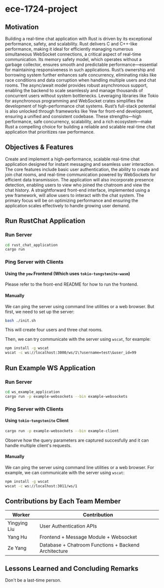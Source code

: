 # ece-1724-project
## Motivation
Building a real-time chat application with Rust is driven by its exceptional performance, safety, and scalability. Rust delivers C and C++-like performance, making it ideal for efficiently managing numerous simultaneous WebSocket connections, a critical aspect of real-time communication. Its memory safety model, which operates without a garbage collector, ensures smooth and predictable performance—essential for maintaining responsiveness in such applications. Rust’s ownership and borrowing system further enhances safe concurrency, eliminating risks like race conditions and data corruption when handling multiple users and chat rooms. The async/await model provides robust asynchronous support, enabling the backend to scale seamlessly and manage thousands of concurrent users without system bottlenecks. Leveraging libraries like Tokio for asynchronous programming and WebSocket crates simplifies the development of high-performance chat systems. Rust’s full-stack potential is also unlocked through frameworks like Yew for front-end development, ensuring a unified and consistent codebase. These strengths—high performance, safe concurrency, scalability, and a rich ecosystem—make Rust a compelling choice for building a reliable and scalable real-time chat application that prioritizes raw performance.
 
## Objectives & Features
Create and implement a high-performance, scalable real-time chat application designed for instant messaging and seamless user interaction. The core features include basic user authentication, the ability to create and join chat rooms, and real-time communication powered by WebSockets for efficient data transmission. The application will also incorporate presence detection, enabling users to view who joined the chatroom and view the chat history. A straightforward front-end interface, implemented using a yew framework, will allow users to interact with the chat system. The primary focus will be on optimizing performance and ensuring the application scales effectively to handle growing user demand.


## Run RustChat Application

### Run Server

```sh
cd rust_chat_application
cargo run
```

### Ping Server with Clients

#### Using the `yew` Frontend (Which uses `tokio-tungstenite-wasm`)

Please refer to the front-end README for how to run the frontend.

#### Manually

We can ping the server using command line utilities or a web browser.
But first, we need to set up the server:

```sh
bash ./init.sh
```
This will create four users and three chat rooms.

Then, we can try communicate with the server using `wscat`, for example:

```sh
npm install -g wscat
wscat -c ws://localhost:3000/ws/1\?username=test\&user_id=99
```

## Run Example WS Application

### Run Server

```sh
cd ws_example_application
cargo run -p example-websockets --bin example-websockets
```

### Ping Server with Clients

#### Using `tokio-tungstenite` Client

```sh
cargo run -p example-websockets --bin example-client
```

Observe how the query parameters are captured succesfully and it can handle multiple client's requests.

#### Manually

We can ping the server using command line utilities or a web browser.
For example, we can communicate with the server using `wscat`:

```sh
npm install -g wscat
wscat -c ws://localhost:3011/ws/1
```


## Contributions by Each Team Member
|Worker | Contribution|
|-------------|---------------------|
|Yingying Liu|User Authentication APIs|
|Yang Hu |Frontend + Message Module + Websocket|
|Ze Yang |Database + Chatroom Functions + Backend Architecture|

## Lessons Learned and Concluding Remarks
Don't be a last-time person.
